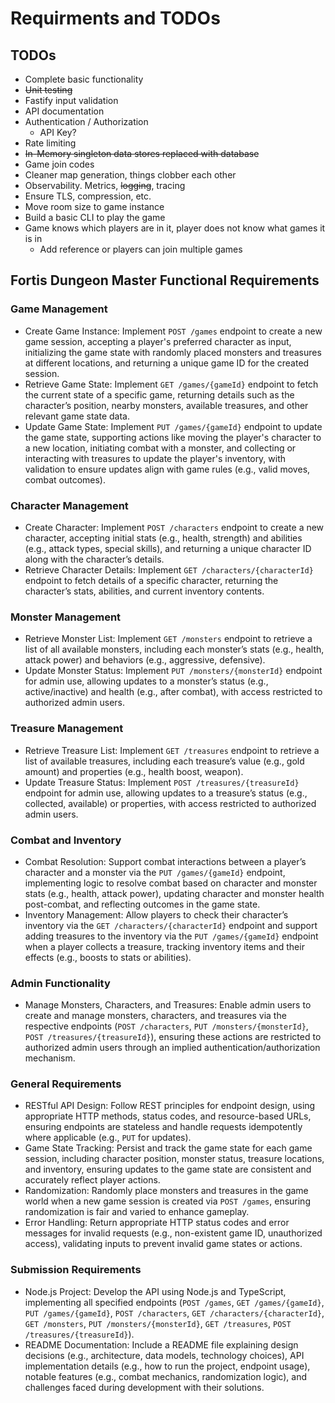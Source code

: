 # Requirments and TODOs

## TODOs

* Complete basic functionality
* ~~Unit testing~~
* Fastify input validation
* API documentation
* Authentication / Authorization
  * API Key?
* Rate limiting
* ~~In-Memory singleton data stores replaced with database~~
* Game join codes
* Cleaner map generation, things clobber each other
* Observability. Metrics, ~~logging~~, tracing
* Ensure TLS, compression, etc.
* Move room size to game instance
* Build a basic CLI to play the game
* Game knows which players are in it, player does not know what games it is in
  * Add reference or players can join multiple games


## Fortis Dungeon Master Functional Requirements

### Game Management

* Create Game Instance: Implement `POST /games` endpoint to create a new game session, accepting a player's preferred character as input, initializing the game state with randomly placed monsters and treasures at different locations, and returning a unique game ID for the created session.
* Retrieve Game State: Implement `GET /games/{gameId}` endpoint to fetch the current state of a specific game, returning details such as the character’s position, nearby monsters, available treasures, and other relevant game state data.
* Update Game State: Implement `PUT /games/{gameId}` endpoint to update the game state, supporting actions like moving the player's character to a new location, initiating combat with a monster, and collecting or interacting with treasures to update the player's inventory, with validation to ensure updates align with game rules (e.g., valid moves, combat outcomes).

### Character Management

* Create Character: Implement `POST /characters` endpoint to create a new character, accepting initial stats (e.g., health, strength) and abilities (e.g., attack types, special skills), and returning a unique character ID along with the character’s details.
* Retrieve Character Details: Implement `GET /characters/{characterId}` endpoint to fetch details of a specific character, returning the character’s stats, abilities, and current inventory contents.

### Monster Management

* Retrieve Monster List: Implement `GET /monsters` endpoint to retrieve a list of all available monsters, including each monster’s stats (e.g., health, attack power) and behaviors (e.g., aggressive, defensive).
* Update Monster Status: Implement `PUT /monsters/{monsterId}` endpoint for admin use, allowing updates to a monster’s status (e.g., active/inactive) and health (e.g., after combat), with access restricted to authorized admin users.

### Treasure Management

* Retrieve Treasure List: Implement `GET /treasures` endpoint to retrieve a list of available treasures, including each treasure’s value (e.g., gold amount) and properties (e.g., health boost, weapon).
* Update Treasure Status: Implement `POST /treasures/{treasureId}` endpoint for admin use, allowing updates to a treasure’s status (e.g., collected, available) or properties, with access restricted to authorized admin users.

### Combat and Inventory

* Combat Resolution: Support combat interactions between a player’s character and a monster via the `PUT /games/{gameId}` endpoint, implementing logic to resolve combat based on character and monster stats (e.g., health, attack power), updating character and monster health post-combat, and reflecting outcomes in the game state.
* Inventory Management: Allow players to check their character’s inventory via the `GET /characters/{characterId}` endpoint and support adding treasures to the inventory via the `PUT /games/{gameId}` endpoint when a player collects a treasure, tracking inventory items and their effects (e.g., boosts to stats or abilities).

### Admin Functionality

* Manage Monsters, Characters, and Treasures: Enable admin users to create and manage monsters, characters, and treasures via the respective endpoints (`POST /characters`, `PUT /monsters/{monsterId}`, `POST /treasures/{treasureId}`), ensuring these actions are restricted to authorized admin users through an implied authentication/authorization mechanism.

### General Requirements

* RESTful API Design: Follow REST principles for endpoint design, using appropriate HTTP methods, status codes, and resource-based URLs, ensuring endpoints are stateless and handle requests idempotently where applicable (e.g., `PUT` for updates).
* Game State Tracking: Persist and track the game state for each game session, including character position, monster status, treasure locations, and inventory, ensuring updates to the game state are consistent and accurately reflect player actions.
* Randomization: Randomly place monsters and treasures in the game world when a new game session is created via `POST /games`, ensuring randomization is fair and varied to enhance gameplay.
* Error Handling: Return appropriate HTTP status codes and error messages for invalid requests (e.g., non-existent game ID, unauthorized access), validating inputs to prevent invalid game states or actions.

### Submission Requirements

* Node.js Project: Develop the API using Node.js and TypeScript, implementing all specified endpoints (`POST /games`, `GET /games/{gameId}`, `PUT /games/{gameId}`, `POST /characters`, `GET /characters/{characterId}`, `GET /monsters`, `PUT /monsters/{monsterId}`, `GET /treasures`, `POST /treasures/{treasureId}`).
* README Documentation: Include a README file explaining design decisions (e.g., architecture, data models, technology choices), API implementation details (e.g., how to run the project, endpoint usage), notable features (e.g., combat mechanics, randomization logic), and challenges faced during development with their solutions.
